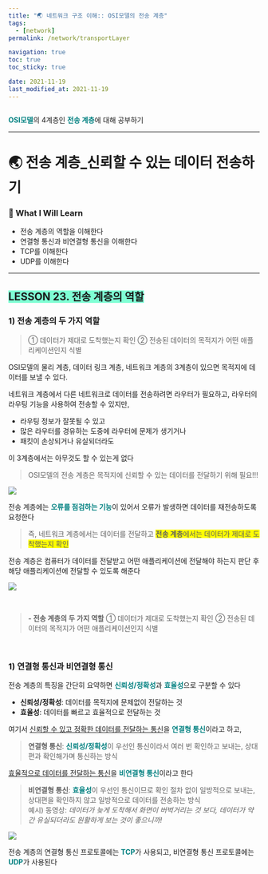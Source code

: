 ```yaml
---
title: "🌏 네트워크 구조 이해:: OSI모델의 전송 계층"
tags:
  - [network]
permalink: /network/transportLayer

navigation: true
toc: true
toc_sticky: true

date: 2021-11-19
last_modified_at: 2021-11-19
---
```


![]()

<span style="color:Teal">**OSI모델**</span>의 4계층인 <span style="color:Teal">**전송 계층**</span>에 대해 공부하기

---

# 🌏 전송 계층_신뢰할 수 있는 데이터 전송하기

### 🚀 What I Will Learn

- 전송 계층의 역할을 이해한다
- 연결형 통신과 비연결형 통신을 이해한다
- TCP를 이해한다
- UDP를 이해한다

---

## <span style="background-color:aquamarine">LESSON 23. 전송 계층의 역할</span>

### 1) 전송 계층의 두 가지 역할

>① 데이터가 제대로 도착했는지 확인
② 전송된 데이터의 목적지가 어떤 애플리케이션인지 식별

OSI모델의 물리 계층, 데이터 링크 계층, 네트워크 계층의 3계층이 있으면 목적지에 데이터를 보낼 수 있다. 

네트워크 계층에서 다른 네트워크로 데이터를 전송하려면 라우터가 필요하고, 라우터의 라우팅 기능을 사용하여 전송할 수 있지만,
- 라우팅 정보가 잘못될 수 있고 
- 많은 라우터를 경유하는 도중에 라우터에 문제가 생기거나 
- 패킷이 손상되거나 유실되더라도

이 3계층에서는 아무것도 할 수 있는게 없다

>OSI모델의 전송 계층은 목적지에 신뢰할 수 있는 데이터를 전달하기 위해 필요!!!

![](https://images.velog.io/images/april_5/post/af235b3e-1c1c-4e85-a7ed-3681625c9878/image.png)

전송 계층에는 <span style="color:Teal">**오류를 점검하는 기능**</span>이 있어서 오류가 발생하면 데이터를 재전송하도록 요청한다

>즉, 네트워크 계층에서는 데이터를 전달하고
<span style="background-color:yellow">**전송 계층**에서는 데이터가 제대로 도착했는지 확인</span>

전송 계층은
컴퓨터가 데이터를 전달받고 어떤 애플리케이션에 전달해야 하는지 판단 후 해당 애플리케이션에 전달할 수 있도록 해준다

![](https://images.velog.io/images/april_5/post/c579339d-9124-43fe-80c4-4e0f1d5ba2d4/image.png)

<br />

>**- 전송 계층의 두 가지 역할**
① 데이터가 제대로 도착했는지 확인
② 전송된 데이터의 목적지가 어떤 애플리케이션인지 식별

<br />

### 1) 연결형 통신과 비연결형 통신

전송 계층의 특징을 간단히 요약하면 <span style="color:Teal">**신뢰성/정확성**</span>과 <span style="color:Teal">**효율성**</span>으로 구분할 수 있다

- **신뢰성/정확성**: 데이터를 목적지에 문제없이 전달하는 것
- **효율성**: 데이터를 빠르고 효율적으로 전달하는 것

여기서
<u>신뢰할 수 있고 정확한 데이터를 전달하는 통신</u>을 <span style="color:Teal">**연결형 통신**</span>이라고 하고,

>**연결형 통신**: <span style="color:Teal">**신뢰성/정확성**</span>이 우선인 통신이라서 여러 번 확인하고 보내는, 상대편과 확인해가며 통신하는 방식

<u>효율적으로 데이터를 전달하는 통신</u>을 <span style="color:Teal">**비연결형 통신**</span>이라고 한다

>**비연결형 통신**: <span style="color:Teal">**효율성**</span>이 우선인 통신이므로 확인 절차 없이 일방적으로 보내는, 상대편을 확인하지 않고 일방적으로 데이터를 전송하는 방식 <br /> 예시) 동영상: *데이터가 늦게 도착해서 화면이 버벅거리는 것 보다, 데이터가 약간 유실되더라도 원활하게 보는 것이 좋으니까!*

![](https://images.velog.io/images/april_5/post/2bade79f-eacd-4100-b01a-bc9111317e3a/OSI%20%E1%84%8C%E1%85%A5%E1%86%AB%E1%84%89%E1%85%A9%E1%86%BC%20%E1%84%80%E1%85%A8%E1%84%8E%E1%85%B3%E1%86%BC.jpeg)

전송 계층의 연결형 통신 프로토콜에는 <span style="color:Teal">**TCP**</span>가 사용되고, 비연결형 통신 프로토콜에는 <span style="color:Teal">**UDP**</span>가 사용된다




